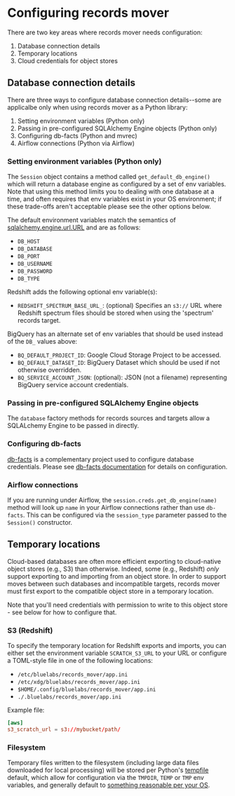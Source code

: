 # Configuring records mover

There are two key areas where records mover needs configuration:

1. Database connection details
2. Temporary locations
3. Cloud credentials for object stores

## Database connection details

There are three ways to configure database connection details--some
are applicalbe only when using records mover as a Python library:

1. Setting environment variables (Python only)
2. Passing in pre-configured SQLAlchemy Engine objects (Python only)
3. Configuring db-facts (Python and mvrec)
4. Airflow connections (Python via Airflow)

### Setting environment variables (Python only)

The `Session` object contains a method called
`get_default_db_engine()` which will return a database engine as
configured by a set of env variables.  Note that using this method
limits you to dealing with one database at a time, and often requires
that env variables exist in your OS environment; if these trade-offs
aren't acceptable please see the other options below.

The default environment variables match the semantics of
[sqlalchemy.engine.url.URL](https://docs.sqlalchemy.org/en/13/core/engines.html#sqlalchemy.engine.url.URL)
and are as follows:

* `DB_HOST`
* `DB_DATABASE`
* `DB_PORT`
* `DB_USERNAME`
* `DB_PASSWORD`
* `DB_TYPE`

Redshift adds the following optional env variable(s):

* `REDSHIFT_SPECTRUM_BASE_URL_`: (optional) Specifies an `s3://` URL
  where Redshift spectrum files should be stored when using the
  'spectrum' records target.

BigQuery has an alternate set of env variables that should be used
instead of the `DB_` values above:

* `BQ_DEFAULT_PROJECT_ID`: Google Cloud Storage Project to be accessed.
* `BQ_DEFAULT_DATASET_ID`: BigQuery Dataset which should be used if
  not otherwise overridden.
* `BQ_SERVICE_ACCOUNT_JSON`: (optional): JSON (not a filename)
  representing BigQuery service account credentials.

### Passing in pre-configured SQLAlchemy Engine objects

The `database` factory methods for records sources and targets allow a
SQLALchemy Engine to be passed in directly.

### Configuring db-facts

[db-facts](https://github.com/bluelabsio/db-facts) is a complementary
project used to configure database credentials.  Please see
[db-facts documentation](https://github.com/bluelabsio/db-facts/blob/master/CONFIGURATION.md)
for details on configuration.

### Airflow connections

If you are running under Airflow, the
`session.creds.get_db_engine(name)` method will look up `name` in your
Airflow connections rather than use `db-facts`.  This can be
configured via the `session_type` parameter passed to the `Session()`
constructor.

## Temporary locations

Cloud-based databases are often more efficient exporting to
cloud-native object stores (e.g., S3) than otherwise.  Indeed, some
(e.g., Redshift) *only* support exporting to and importing from an
object store.  In order to support moves between such databases and
incompatible targets, records mover must first export to the
compatible object store in a temporary location.

Note that you'll need credentials with permission to write to this
object store - see below for how to configure that.

### S3 (Redshift)

To specify the temporary location for Redshift exports and imports,
you can either set the environment variable `SCRATCH_S3_URL` to your
URL or configure a TOML-style file in one of the following locations:

* `/etc/bluelabs/records_mover/app.ini`
* `/etc/xdg/bluelabs/records_mover/app.ini`
* `$HOME/.config/bluelabs/records_mover/app.ini`
* `./.bluelabs/records_mover/app.ini`

Example file:

```toml
[aws]
s3_scratch_url = s3://mybucket/path/
```

### Filesystem

Temporary files written to the filesystem (including large data files
downloaded for local processing) will be stored per Python's
[tempfile](https://docs.python.org/3/library/tempfile.html) default,
which allow for configuration via the `TMPDIR`, `TEMP` or `TMP` env
variables, and generally default to
[something reasonable per your OS](https://docs.python.org/3/library/tempfile.html#tempfile.gettempdir).
